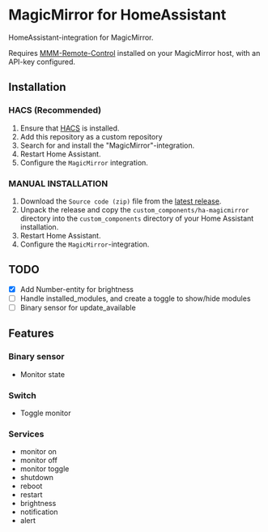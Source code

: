 # MagicMirror for HomeAssistant

HomeAssistant-integration for MagicMirror.

Requires [MMM-Remote-Control](https://github.com/Jopyth/MMM-Remote-Control) installed on your MagicMirror host, with an API-key configured.

## Installation

### HACS (Recommended)

1. Ensure that [HACS](https://hacs.xyz/) is installed.
2. Add this repository as a custom repository
3. Search for and install the "MagicMirror"-integration.
4. Restart Home Assistant.
5. Configure the `MagicMirror` integration.

### MANUAL INSTALLATION

1. Download the `Source code (zip)` file from the
   [latest release](https://github.com/sindrebroch/ha-magicmirror/releases/latest).
2. Unpack the release and copy the `custom_components/ha-magicmirror` directory
   into the `custom_components` directory of your Home Assistant
   installation.
3. Restart Home Assistant.
4. Configure the `MagicMirror`-integration.

## TODO
- [X] Add Number-entity for brightness
- [ ] Handle installed_modules, and create a toggle to show/hide modules
- [ ] Binary sensor for update_available

## Features
### Binary sensor
- Monitor state

### Switch
- Toggle monitor

### Services
- monitor on
- monitor off
- monitor toggle
- shutdown
- reboot
- restart
- brightness
- notification
- alert
